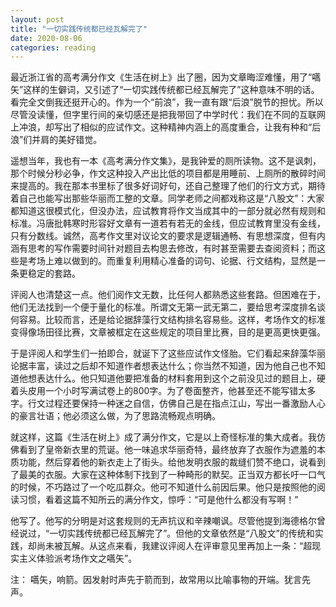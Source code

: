 ```yaml
---
layout: post
title: "一切实践传统都已经瓦解完了"
date: 2020-08-06
categories: reading
---
```


最近浙江省的高考满分作文《生活在树上》出了圈，因为文章晦涩难懂，用了“嚆矢”这样的生僻词，又引述了“一切实践传统都已经瓦解完了”这种意味不明的话。看完全文倒我还挺开心的。作为一个“前浪”，我一直有跟“后浪”脱节的担忧。所以尽管没读懂，但字里行间的亲切感还是把我带回了中学时代：我们在不同的互联网上冲浪，却写出了相似的应试作文。这种精神内涵上的高度重合，让我有种和“后浪”们并肩的美好错觉。

遥想当年，我也有一本《高考满分作文集》，是我钟爱的厕所读物。这不是讽刺，那个时候分秒必争，作文这种投入产出比低的项目都是用睡前、上厕所的散碎时间来提高的。我在那本书里标了很多好词好句，还自己整理了他们的行文方式，期待着自己也能写出那些华丽而工整的文章。同学老师之间都戏称这是“八股文”：大家都知道这很模式化，但没办法，应试教育将作文当成其中的一部分就必然有规则和标准。冯唐批韩寒时形容好文章有一道若有若无的金线，但应试教育里没有金线，只有分数线。诚然，高考作文里对议论文的要求是逻辑通畅、有思想深度，但有内涵有思考的写作需要时间针对题目去构思去修改，有时甚至需要去查阅资料；而这些是考场上难以做到的。而重复利用精心准备的词句、论据、行文结构，显然是一条更稳定的套路。

评阅人也清楚这一点。他们阅作文无数，比任何人都熟悉这些套路。但困难在于，他们无法找到一个便于量化的标准。所谓文无第一武无第二，要给思考深度排名谈何容易。比较而言，还是给论据辞藻行文结构排名容易些。这样，考场作文的标准变得像场田径比赛，文章被框定在这些规定的项目里比赛，目的是更高更快更强。

于是评阅人和学生们一拍即合，就诞下了这些应试作文怪胎。它们看起来辞藻华丽论据丰富，读过之后却不知道作者想表达什么；你当然不知道，因为他自己也不知道他想表达什么。他只知道他要把准备的材料套用到这个之前没见过的题目上，硬着头皮用一个小时写满试卷上的800字。为了卷面整齐，他甚至还不能写错太多字。行文过程还要保持一种迷之自信，仿佛自己是在指点江山，写出一番激励人心的豪言壮语；他必须这么做，为了思路流畅观点明确。

就这样，这篇《生活在树上》成了满分作文，它是以上奇怪标准的集大成者。我仿佛看到了皇帝新衣里的荒诞。他一味追求华丽奇特，最终放弃了衣服作为遮羞的本质功能，然后穿着他的新衣走上了街头。给他发明衣服的裁缝们赞不绝口，说看到了最美的衣服。大家在这种体制下找到了一种畸形的默契。正当双方都长吁一口气的时候，不巧路过了一个吃瓜群众。他可不知道什么前因后果。他只是按照他的阅读习惯，看着这篇不知所云的满分作文，惊呼：“可是他什么都没有写啊！”

他写了。他写的分明是对这套规则的无声抗议和辛辣嘲讽。尽管他提到海德格尔曾经说过，“一切实践传统都已经瓦解完了”。但他的文章依然是“八股文”的传统和实践，却尚未被瓦解。从这点来看，我建议评阅人在评审意见里再加上一条：“超现实主义体验派考场作文之嚆矢”。

注：
嚆矢，响箭。因发射时声先于箭而到，故常用以比喻事物的开端。犹言先声。